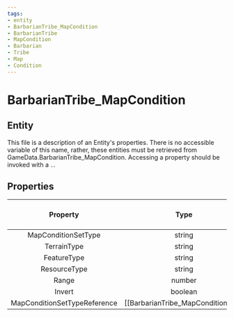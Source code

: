 ```yaml
---
tags:
- entity
- BarbarianTribe_MapCondition
- BarbarianTribe
- MapCondition
- Barbarian
- Tribe
- Map
- Condition
---
```

# BarbarianTribe_MapCondition
## Entity
This file is a description of an Entity's properties. There is no accessible variable of this name, rather, these entities must be retrieved from GameData.BarbarianTribe_MapCondition. Accessing a property should be invoked with a `.`.
## Properties
|	Property	|	Type	|	Collection Of Type?	|	May Be Nil?	|	Default	|	References	|	Key	|	Notes	|
|	:-:	|	:-:	|	:-:	|	:-:	|	:-:	|	:-:	|	:-:	|	-:	|
|	MapConditionSetType	|	string	|		|		|		|	[[BarbarianTribe_MapConditionSet]].MapConditionSetType	|		|	|
|	TerrainType	|	string	|		|	✓	|		|	[[Terrain]].TerrainType	|		|	|
|	FeatureType	|	string	|		|	✓	|		|	[[Feature]].FeatureType	|		|	|
|	ResourceType	|	string	|		|	✓	|		|	[[Resource]].ResourceType	|		|	|
|	Range	|	number	|		|		|	0	|		|		|	|
|	Invert	|	boolean	|		|		|	0	|		|		|	|
|	MapConditionSetTypeReference	|	[[BarbarianTribe_MapConditionSet]]	|		|	✓	|		|		|		|	|
